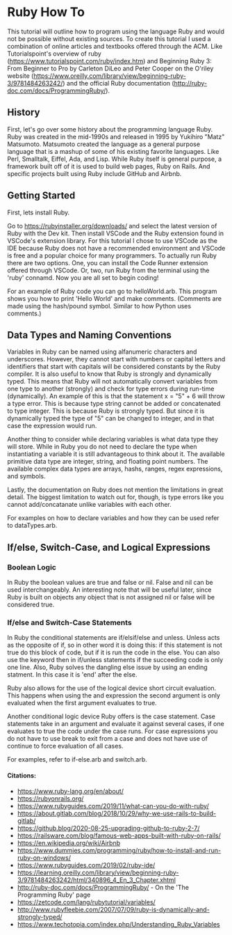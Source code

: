 # Ruby How To

This tutorial will outline how to program using the language Ruby and would not be possible without existing sources. To create this tutorial I used a combination of online articles and textbooks offered through the ACM. Like Tutorialspoint's overview of ruby  (https://www.tutorialspoint.com/ruby/index.htm) and Beginning Ruby 3: From Beginner to Pro by Carleton DiLeo and Peter Cooper on the O'riley website (https://www.oreilly.com/library/view/beginning-ruby-3/9781484263242/) and the official Ruby documentation (http://ruby-doc.com/docs/ProgrammingRuby/).

## History

First, let's go over some history about the programming language Ruby. Ruby was created in the mid-1990s and released in 1995 by Yukihiro "Matz" Matsumoto. Matsumoto created the language as a general purpose language that is a mashup of some of his existing favorite languages. Like Perl, Smalltalk, Eiffel, Ada, and Lisp. While Ruby itself is general purpose, a framework built off of it is used to build web pages, Ruby on Rails. And specific projects built using Ruby include GitHub and Airbnb.

## Getting Started

First, lets install Ruby. 

Go to https://rubyinstaller.org/downloads/ and select the latest version of Ruby with the Dev kit. Then install VSCode and the Ruby extension found in VSCode's extension library. For this tutorial I chose to use VSCode as the IDE because Ruby does not have a recommended environment and VSCode is free and a popular choice for many programmers. To actually run Ruby there are two options. One, you can install the Code Runner extension offered through VSCode. Or, two, run Ruby from the terminal using the 'ruby' connamd. Now you are all set to begin coding!

For an example of Ruby code you can go to helloWorld.arb. This program shows you how to print 'Hello World' and make comments. (Comments are made using the hash/pound symbol. Similar to how Python uses comments.)

## Data Types and Naming Conventions

Variables in Ruby can be named using alfanumeric characters and underscores. However, they cannot start with numbers or capital letters and identifiers that start with capitals will be considered constants by the Ruby compiler. It is also useful to know that Ruby is strongly and dynamically typed. This means that Ruby will not automatically convert variables from one type to another (strongly) and check for type errors during run-time (dynamically). An example of this is that the statement x = "5" + 6 will throw a type error. This is because type string cannot be added or concatenated to type integer. This is because Ruby is strongly typed. But since it is dynamically typed the type of "5" can be changed to integer, and in that case the expression would run.

Another thing to consider while declaring variables is what data type they will store. While in Ruby you do not need to declare the type when instantiating a variable it is still advantageous to think about it. The available primitive data type are integer, string, and floating point numbers. The available complex data types are arrays, hashs, ranges, regex expressions, and symbols. 

Lastly, the documentation on Ruby does not mention the limitations in great detail. The biggest limitation to watch out for, though, is type errors like you cannot add/concatanate unlike variables with each other.

For examples on how to declare variables and how they can be used refer to dataTypes.arb.

## If/else, Switch-Case, and Logical Expressions

### Boolean Logic

In Ruby the boolean values are true and false or nil. False and nil can be used interchangeably. An interesting note that will be useful later, since Ruby is built on objects any object that is not assigned nil or false will be considered true.

### If/else and Switch-Case Statements

In Ruby the conditional statements are if/elsif/else and unless. Unless acts as the opposite of if, so in other word it is doing this: if this statement is not true do this block of code, but if it is run the code in the else. You can also use the keyword then in if/unless statements if the succeeding code is only one line. Also, Ruby solves the dangling else issue by using an ending statment. In this case it is 'end' after the else.

Ruby also allows for the use of the logical device short circuit evaluation. This happens when using the and expression the second argument is only evaluated when the first argument evaluates to true.

Another conditional logic device Ruby offers is the case statement. Case statements take in an argument and evaluate it against several cases, if one evaluates to true the code under the case runs. For case expressions you do not have to use break to exit from a case and does not have use of continue to force evaluation of all cases.

For examples, refer to if-else.arb and switch.arb.

#### Citations:
* https://www.ruby-lang.org/en/about/
* https://rubyonrails.org/
* https://www.rubyguides.com/2019/11/what-can-you-do-with-ruby/
* https://about.gitlab.com/blog/2018/10/29/why-we-use-rails-to-build-gitlab/
* https://github.blog/2020-08-25-upgrading-github-to-ruby-2-7/
* https://railsware.com/blog/famous-web-apps-built-with-ruby-on-rails/
* https://en.wikipedia.org/wiki/Airbnb
* https://www.dummies.com/programming/ruby/how-to-install-and-run-ruby-on-windows/
* https://www.rubyguides.com/2019/02/ruby-ide/
* https://learning.oreilly.com/library/view/beginning-ruby-3/9781484263242/html/340896_4_En_3_Chapter.xhtml
* http://ruby-doc.com/docs/ProgrammingRuby/ - On the 'The Programming Ruby' page
* https://zetcode.com/lang/rubytutorial/variables/
* http://www.rubyfleebie.com/2007/07/09/ruby-is-dynamically-and-strongly-typed/
* https://www.techotopia.com/index.php/Understanding_Ruby_Variables

